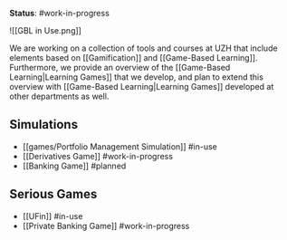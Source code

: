 **Status**: #work-in-progress 

![[GBL in Use.png]]

We are working on a collection of tools and courses at UZH that include elements based on [[Gamification]] and [[Game-Based Learning]]. Furthermore, we provide an overview of the [[Game-Based Learning|Learning Games]] that we develop, and plan to extend this overview with [[Game-Based Learning|Learning Games]] developed at other departments as well.

## Simulations

- [[games/Portfolio Management Simulation]] #in-use
- [[Derivatives Game]] #work-in-progress
- [[Banking Game]] #planned

## Serious Games

- [[UFin]] #in-use
- [[Private Banking Game]] #work-in-progress 